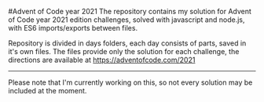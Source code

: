 #Advent of Code year 2021
The repository contains my solution for Advent of Code year 2021 edition challenges, solved with javascript and node.js, with ES6 imports/exports between files.

Repository is divided in days folders, each day consists of parts, saved in it's own files. The files provide only the solution for each challenge, the directions are 
available at https://adventofcode.com/2021 

----
Please note that I'm currently working on this, so not every solution may be included at the moment.